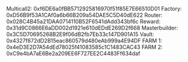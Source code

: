 Multicall2: 0xf6DE6a0fBB5712925816970f51f85E7E66510D01
Factory: 0xD56B9f53A1CAf0a6b66B209a54DAE5C5D40dE622
Router: 0x028C4B45a21DAA0714110B52F6541dAdd343bf6c
Reward: 0x31d9C0866E6aDD002d1921e610dEDdE269D2f668
Masterbuilder: 0x3C5D70695268B2E9f06dB2fb7Eb33c147D901A15
Vault: 0x4327f872dD2B15eac860579d480eAb999a4E94DF
FARM 1: 0x4eD3E2D7A54dEd78025f41083585c1C1483CAC43
FARM 2: 0xC9e4bA7aE6Be2a209EE6F727EE2C4483Ff634daf